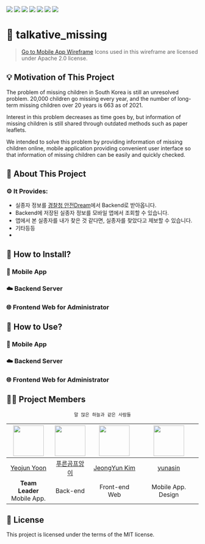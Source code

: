 <img src="https://img.shields.io/badge/Dart-0175C2?style=flat-square&logo=Dart&logoColor=white"/> <img src="https://img.shields.io/badge/Flutter-02569B?style=flat-square&logo=Flutter&logoColor=white"/> <img src="https://img.shields.io/badge/JavaScript-F7DF1E?style=flat-square&logo=JavaScript&logoColor=black"/>
  <img src="https://img.shields.io/badge/React-61DAFB?style=flat-square&logo=React&logoColor=black"/> <img src="https://img.shields.io/badge/Python-3776AB?style=flat-square&logo=Python&logoColor=white"/> <img src="https://img.shields.io/badge/Django-092E20?style=flat-square&logo=Django&logoColor=white"/>
  <img src="https://img.shields.io/badge/Figma-F24E1E?style=flat-square&logo=Figma&logoColor=white"/>

 # 🚸 talkative_missing

 > [Go to Mobile App Wireframe](https://www.figma.com/file/1LDEezi20v0pq4uhQ36X0y/OSS-MissingChild?node-id=0%3A1&t=VmkG4pbSwEEjSnH7-1) Icons used in this wireframe are licensed under Apache 2.0 license.
 > 

 ## 💡 Motivation of This Project
 The problem of missing children in South Korea is still an unresolved problem. 20,000 children go missing every year, and the number of long-term missing children over 20 years is 663 as of 2021.
 
Interest in this problem decreases as time goes by, but information of missing children is still shared through outdated methods such as paper leaflets.

We intended to solve this problem by providing information of missing children online, mobile application providing convenient user interface so that information of missing children can be easily and quickly checked.

## 📑 About This Project
 ### ⚙ It Provides:
* 실종자 정보를 [경찰청 안전Dream](www.safe182.go.kr)에서 Backend로 받아옵니다.
* Backend에 저장된 실종자 정보를 모바일 앱에서 조회할 수 있습니다.
* 앱에서 본 실종자를 내가 찾은 것 같다면, 실종자를 찾았다고 제보할 수 있습니다.
* 기타등등
*
  
  
## 📲 How to Install?
  ### 📱 Mobile App
  ### ☁️ Backend Server
  ### 🌐 Frontend Web for Administrator
  
  
## 🧩 How to Use?
  ### 📱 Mobile App
  ### ☁️ Backend Server
  ### 🌐 Frontend Web for Administrator
  
  
 
 ## 🧑‍💻 Project Members
 
 <div align="center">

```
말 많은 하늘과 같은 사람들
```
  
 |<img src="https://avatars.githubusercontent.com/u/72238126?v=4" width="80">|<img src="https://avatars.githubusercontent.com/u/65147869?v=4" width="80">|<img src="https://avatars.githubusercontent.com/u/95032287?v=4" width="80">|<img src="https://avatars.githubusercontent.com/u/112372174?v=4" width="80">|
|:---:|:---:|:---:|:---:|
|[Yeojun Yoon](https://github.com/yjyoon-dev)|[푸른곰프앙이](https://github.com/kseenyoung)|[JeongYun Kim](https://github.com/pipi-shortstocking)|[yunasin](https://github.com/star1502)|
|**Team Leader**<br>Mobile App.|Back-end|Front-end Web|Mobile App. Design|
  
  </div>
  
 ## 🧾 License
  This project is licensed under the terms of the MIT license.

